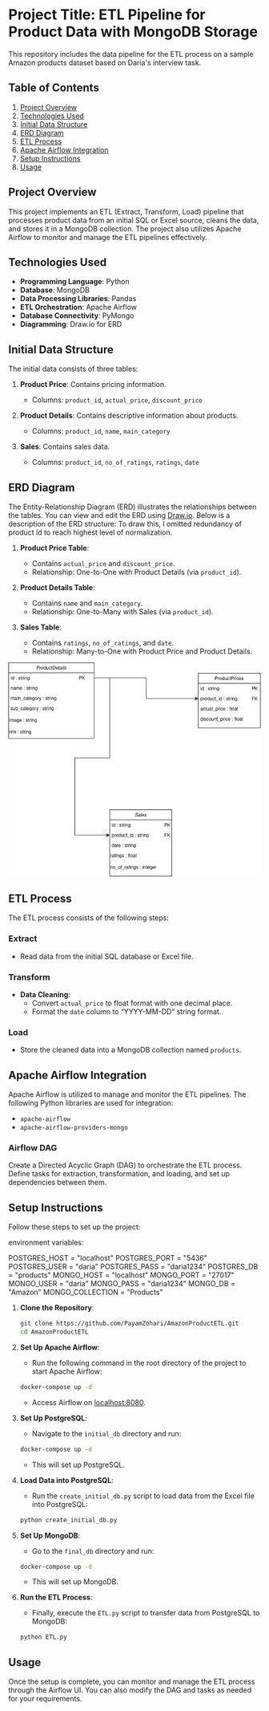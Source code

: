 # Project Title: ETL Pipeline for Product Data with MongoDB Storage

This repository includes the data pipeline for the ETL process on a sample Amazon products dataset based on Daria's interview task.

## Table of Contents
1. [Project Overview](#project-overview)
2. [Technologies Used](#technologies-used)
3. [Initial Data Structure](#initial-data-structure)
4. [ERD Diagram](#erd-diagram)
5. [ETL Process](#etl-process)
6. [Apache Airflow Integration](#apache-airflow-integration)
7. [Setup Instructions](#setup-instructions)
8. [Usage](#usage)


## Project Overview
This project implements an ETL (Extract, Transform, Load) pipeline that processes product data from an initial SQL or Excel source, cleans the data, and stores it in a MongoDB collection. The project also utilizes Apache Airflow to monitor and manage the ETL pipelines effectively.

## Technologies Used
- **Programming Language**: Python
- **Database**: MongoDB
- **Data Processing Libraries**: Pandas
- **ETL Orchestration**: Apache Airflow
- **Database Connectivity**: PyMongo
- **Diagramming**: Draw.io for ERD

## Initial Data Structure
The initial data consists of three tables:
1. **Product Price**: Contains pricing information.
   - Columns: `product_id`, `actual_price`, `discount_price`
   
2. **Product Details**: Contains descriptive information about products.
   - Columns: `product_id`, `name`, `main_category`

3. **Sales**: Contains sales data.
   - Columns: `product_id`, `no_of_ratings`, `ratings`, `date`

## ERD Diagram
The Entity-Relationship Diagram (ERD) illustrates the relationships between the tables. You can view and edit the ERD using [Draw.io](https://app.diagrams.net/). Below is a description of the ERD structure:
To draw this, I omitted redundancy of product id to reach highest level of normalization.
1. **Product Price Table**:
   - Contains `actual_price` and `discount_price`.
   - Relationship: One-to-One with Product Details (via `product_id`).

2. **Product Details Table**:
   - Contains `name` and `main_category`.
   - Relationship: One-to-Many with Sales (via `product_id`).

3. **Sales Table**:
   - Contains `ratings`, `no_of_ratings`, and `date`.
   - Relationship: Many-to-One with Product Price and Product Details.

![ERD Diagram](./documents/Amazon%20Products%20-%20Daria.png)

## ETL Process
The ETL process consists of the following steps:

### Extract
- Read data from the initial SQL database or Excel file.

### Transform
- **Data Cleaning**:
  - Convert `actual_price` to float format with one decimal place.
  - Format the `date` column to “YYYY-MM-DD” string format.

### Load
- Store the cleaned data into a MongoDB collection named `products`.

## Apache Airflow Integration
Apache Airflow is utilized to manage and monitor the ETL pipelines. The following Python libraries are used for integration:
- `apache-airflow`
- `apache-airflow-providers-mongo`

### Airflow DAG
Create a Directed Acyclic Graph (DAG) to orchestrate the ETL process. Define tasks for extraction, transformation, and loading, and set up dependencies between them.

## Setup Instructions
Follow these steps to set up the project:

environment variables:

POSTGRES_HOST = "localhost"
POSTGRES_PORT = "5436"
POSTGRES_USER = "daria"
POSTGRES_PASS = "daria1234"
POSTGRES_DB = "products"
MONGO_HOST = "localhost"
MONGO_PORT = "27017"
MONGO_USER = "daria"
MONGO_PASS = "daria1234"
MONGO_DB = "Amazon"
MONGO_COLLECTION = "Products"

1. **Clone the Repository**:
   ```bash
   git clone https://github.com/PayamZohari/AmazonProductETL.git
   cd AmazonProductETL
   ```

2. **Set Up Apache Airflow**:
   - Run the following command in the root directory of the project to start Apache Airflow:
   ```bash
   docker-compose up -d
   ```
   - Access Airflow on [localhost:8080](http://localhost:8080).

3. **Set Up PostgreSQL**:
   - Navigate to the `initial_db` directory and run:
   ```bash
   docker-compose up -d
   ```
   - This will set up PostgreSQL.

4. **Load Data into PostgreSQL**:
   - Run the `create_initial_db.py` script to load data from the Excel file into PostgreSQL:
   ```bash
   python create_initial_db.py
   ```

5. **Set Up MongoDB**:
   - Go to the `final_db` directory and run:
   ```bash
   docker-compose up -d
   ```
   - This will set up MongoDB.

6. **Run the ETL Process**:
   - Finally, execute the `ETL.py` script to transfer data from PostgreSQL to MongoDB:
   ```bash
   python ETL.py
   ```

## Usage
Once the setup is complete, you can monitor and manage the ETL process through the Airflow UI. You can also modify the DAG and tasks as needed for your requirements.


